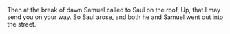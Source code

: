 Then at the break of dawn Samuel called to Saul on the roof, Up, that I may send you on your way. So Saul arose, and both he and Samuel went out into the street.

